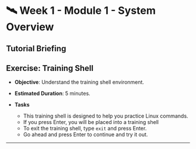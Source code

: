 # 🛰️ Week 1 - Module 1 - System Overview

## Tutorial Briefing

## Exercise: Training Shell
  - **Objective**: Understand the training shell environment.
  - **Estimated Duration**: 5 minutes.

  - **Tasks** 
    - This training shell is designed to help you practice Linux commands.
    - If you press Enter, you will be placed into a training shell
    - To exit the training shell, type `exit` and press Enter.
    - Go ahead and press Enter to continue and try it out.

---
